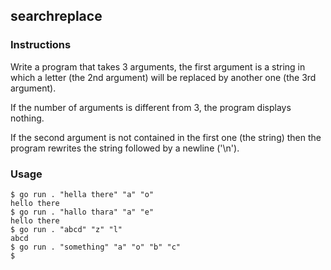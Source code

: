## searchreplace
### Instructions
Write a program that takes 3 arguments, the first argument is a string in which a letter (the 2nd argument) will be replaced by another one (the 3rd argument).

If the number of arguments is different from 3, the program displays nothing.

If the second argument is not contained in the first one (the string) then the program rewrites the string followed by a newline ('\n').

### Usage
```
$ go run . "hella there" "a" "o"
hello there
$ go run . "hallo thara" "a" "e"
hello there
$ go run . "abcd" "z" "l"
abcd
$ go run . "something" "a" "o" "b" "c"
$
```